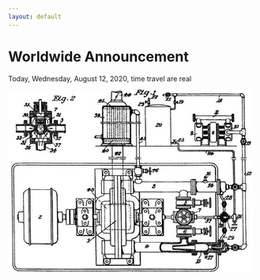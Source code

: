```yaml
---
layout: default
---
```


# Worldwide Announcement

Today, Wednesday, August 12, 2020, time travel are real

![Image](/assets/time-travel.jpg)
